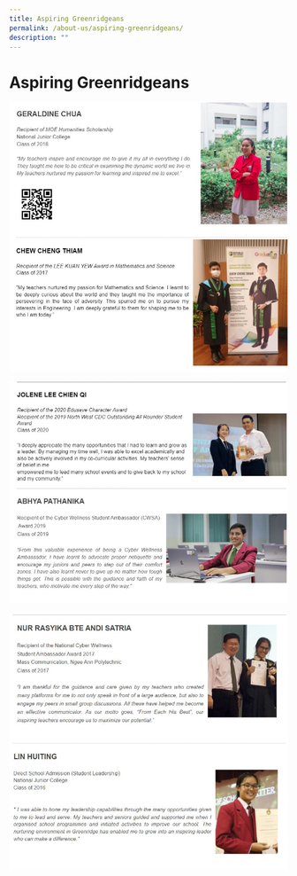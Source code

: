```yaml
---
title: Aspiring Greenridgeans
permalink: /about-us/aspiring-greenridgeans/
description: ""
---
```

# **Aspiring Greenridgeans**

![](/images/aspiring.jpg)

![](/images/aspiring1.jpg)

![](/images/aspiring2.jpg)